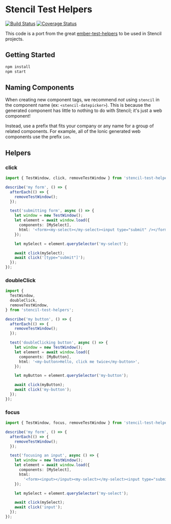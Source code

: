 # Stencil Test Helpers

[![Build Status](https://travis-ci.com/Serabe/stencil-test-helpers.svg?branch=master)](https://travis-ci.com/Serabe/stencil-test-helpers)
[![Coverage Status](https://coveralls.io/repos/github/Serabe/stencil-test-helpers/badge.svg)](https://coveralls.io/github/Serabe/stencil-test-helpers)

This code is a port from the great [ember-test-helpers](https://github.com/emberjs/ember-test-helpers) to be used in Stencil projects.

## Getting Started

```bash
npm install
npm start
```

## Naming Components

When creating new component tags, we recommend _not_ using `stencil` in the component name (ex: `<stencil-datepicker>`). This is because the generated component has little to nothing to do with Stencil; it's just a web component!

Instead, use a prefix that fits your company or any name for a group of related components. For example, all of the Ionic generated web components use the prefix `ion`.

## Helpers

### click

```ts
import { TestWindow, click, removeTestWindow } from 'stencil-test-helpers';

describe('my form', () => {
  afterEach(() => {
    removeTestWindow();
  });

  test('submitting form', async () => {
    let window = new TestWindow();
    let element = await window.load({
      components: [MySelect],
      html: '<form><my-select></my-select><input type="submit" /></form>',
    });

    let mySelect = element.querySelector('my-select');

    await click(mySelect);
    await click('[type="submit"]');
  });
});
```

### doubleClick

```ts
import {
  TestWindow,
  doubleClick,
  removeTestWindow,
} from 'stencil-test-helpers';

describe('my button', () => {
  afterEach(() => {
    removeTestWindow();
  });

  test('doubleClicking button', async () => {
    let window = new TestWindow();
    let element = await window.load({
      components: [MyButton],
      html: '<my-button>Hello, click me twice</my-button>',
    });

    let myButton = element.querySelector('my-button');

    await click(myButton);
    await click('my-button');
  });
});
```

### focus

```ts
import { TestWindow, focus, removeTestWindow } from 'stencil-test-helpers';

describe('my form', () => {
  afterEach(() => {
    removeTestWindow();
  });

  test('focusing an input', async () => {
    let window = new TestWindow();
    let element = await window.load({
      components: [MySelect],
      html:
        '<form><input></input><my-select></my-select><input type="submit" /></form>',
    });

    let mySelect = element.querySelector('my-select');

    await click(mySelect);
    await click('input');
  });
});
```
